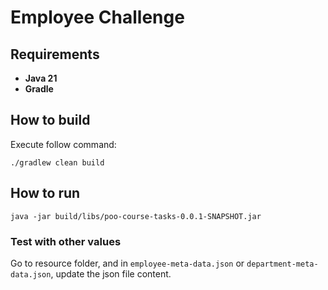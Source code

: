 # Employee Challenge

## Requirements

- **Java 21**
- **Gradle**

## How to build

Execute follow command:

```
./gradlew clean build
```

## How to run

```
java -jar build/libs/poo-course-tasks-0.0.1-SNAPSHOT.jar
```

### Test with other values

Go to resource folder, and in `employee-meta-data.json` or `department-meta-data.json`, update the json file content.
